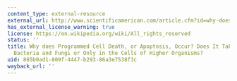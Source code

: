 ```yaml
---
content_type: external-resource
external_url: http://www.scientificamerican.com/article.cfm?id=why-does-programmed-cell
has_external_license_warning: true
license: https://en.wikipedia.org/wiki/All_rights_reserved
status: ''
title: Why does Programmed Cell Death, or Apoptosis, Occur? Does It Take Place Among
  Bacteria and Fungi or Only in the Cells of Higher Organisms?
uid: 865b0ad1-809f-4447-b293-86a3e7538f3c
wayback_url: ''
---
```

